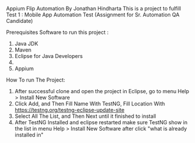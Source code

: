 Appium Flip Automation By Jonathan Hindharta
This is a project to fulfill Test 1 : Mobile App Automation Test (Assignment for Sr. Automation QA Candidate)

Prerequisites Software to run this project :
1. Java JDK
2. Maven
3. Eclipse for Java Developers
4.
5. Appium

How To run The Project:
1. After successful clone and open the project in Eclipse, go to menu Help > Install New Software
2. Click Add, and Then Fill Name With TestNG, Fill Location With https://testng.org/testng-eclipse-update-site
3. Select All The List, and Then Next until it finished to install
4. After TestNG Installed and eclipse restarted make sure TestNG show in the list in menu Help > Install New Software after click "what is already installed in"

